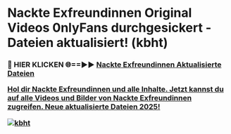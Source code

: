 # Nackte Exfreundinnen Original Videos 0nlyFans durchgesickert - Dateien aktualisiert! (kbht)

<h3>🔴 HIER KLICKEN 🌐==►► <a href="https://tinyurl.com/h6vf6nb8" rel="nofollow">Nackte Exfreundinnen Aktualisierte Dateien

Hol dir Nackte Exfreundinnen und alle Inhalte. Jetzt kannst du auf alle Videos und Bilder von Nackte Exfreundinnen zugreifen. Neue aktualisierte Dateien 2025!

[![kbht](https://i.imgur.com/sD4kR3V.gif)](https://tinyurl.com/h6vf6nb8)
